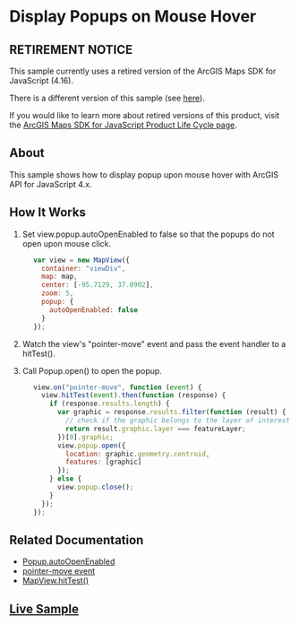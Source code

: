 # Display Popups on Mouse Hover

## RETIREMENT NOTICE
This sample currently uses a retired version of the ArcGIS Maps SDK for JavaScript (4.16).

There is a different version of this sample (see [here](https://github.com/Esri/developer-support/tree/master/maps-sdk/javascript-maps-sdk/open-popups-with-hittest)).

If you would like to learn more about retired versions of this product, visit the [ArcGIS Maps SDK for JavaScript Product Life Cycle page](https://support.esri.com/en-us/products/arcgis-maps-sdk-for-javascript/life-cycle). 

## About

This sample shows how to display popup upon mouse hover with ArcGIS API for JavaScript 4.x.

## How It Works

1. Set view.popup.autoOpenEnabled to false so that the popups do not open upon mouse click.

```javascript
      var view = new MapView({
        container: "viewDiv",
        map: map,
        center: [-95.7129, 37.0902],
        zoom: 5,
        popup: {
          autoOpenEnabled: false
        }
      });
```

2. Watch the view's "pointer-move" event and pass the event handler to a hitTest().

3. Call Popup.open() to open the popup.

```javascript
      view.on("pointer-move", function (event) {
        view.hitTest(event).then(function (response) {
          if (response.results.length) {
            var graphic = response.results.filter(function (result) {
              // check if the graphic belongs to the layer of interest
              return result.graphic.layer === featureLayer;
            })[0].graphic;
            view.popup.open({
              location: graphic.geometry.centroid,
              features: [graphic]
            });
          } else {
            view.popup.close();
          }
        });
      });
```


## Related Documentation

- [Popup.autoOpenEnabled](https://developers.arcgis.com/javascript/latest/api-reference/esri-widgets-Popup.html#autoOpenEnabled)
- [pointer-move event](https://developers.arcgis.com/javascript/latest/api-reference/esri-views-MapView.html#event-pointer-move)
- [MapView.hitTest()](https://developers.arcgis.com/javascript/latest/api-reference/esri-views-MapView.html#hitTest)

## [Live Sample](https://esri.github.io/developer-support/web-js/4.x/display-popup-on-mouse-hover/)
